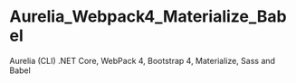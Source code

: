 # Aurelia_Webpack4_Materialize_Babel
Aurelia (CLI) .NET Core, WebPack 4, Bootstrap 4, Materialize, Sass and Babel
